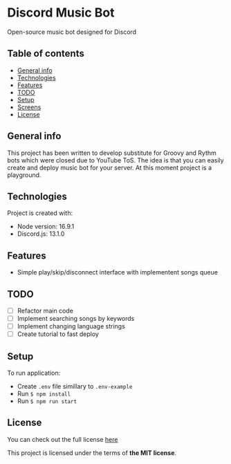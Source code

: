 # Discord Music Bot
Open-source music bot designed for Discord
## Table of contents
* [General info](#general-info)
* [Technologies](#technologies)
* [Features](#features)
* [TODO](#todo)
* [Setup](#setup)
* [Screens](#screens)
* [License](#license)

## General info
This project has been written to develop substitute for Groovy and Rythm bots which were closed due to YouTube ToS. The idea is that you can easily create and deploy music bot for your server. At this moment project is a playground. 
	
## Technologies
Project is created with:
* Node version: 16.9.1
* Discord.js: 13.1.0
	
## Features
* Simple play/skip/disconnect interface with implementent songs queue

## TODO
- [ ] Refactor main code
- [ ] Implement searching songs by keywords
- [ ] Implement changing language strings
- [ ] Create tutorial to fast deploy

## Setup
To run application:
- Create `.env` file simillary to `.env-example`
- Run `$ npm install`
- Run `$ npm run start`

## License
You can check out the full license [here](./LICENSE)

This project is licensed under the terms of **the MIT license**.
